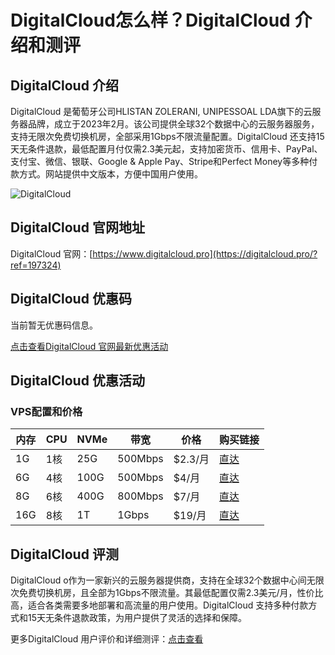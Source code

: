 # DigitalCloud怎么样？DigitalCloud 介绍和测评

## DigitalCloud 介绍
DigitalCloud 是葡萄牙公司HLISTAN ZOLERANI, UNIPESSOAL LDA旗下的云服务器品牌，成立于2023年2月。该公司提供全球32个数据中心的云服务器服务，支持无限次免费切换机房，全部采用1Gbps不限流量配置。DigitalCloud 还支持15天无条件退款，最低配置月付仅需2.3美元起，支持加密货币、信用卡、PayPal、支付宝、微信、银联、Google & Apple Pay、Stripe和Perfect Money等多种付款方式。网站提供中文版本，方便中国用户使用。

![DigitalCloud](https://github.com/user-attachments/assets/6abe7859-aa9f-4e1b-b9ae-1f4a5764674e)

## DigitalCloud 官网地址
DigitalCloud 官网：[https://www.digitalcloud.pro](https://digitalcloud.pro/?ref=197324)

## DigitalCloud 优惠码
当前暂无优惠码信息。

[点击查看DigitalCloud 官网最新优惠活动](https://digitalcloud.pro/?ref=197324)

## DigitalCloud 优惠活动

### VPS配置和价格

| 内存  | CPU  | NVMe  | 带宽    | 价格    | 购买链接                                                               |
|-------|------|-------|---------|---------|------------------------------------------------------------------------|
| 1G    | 1核  | 25G   | 500Mbps | $2.3/月 | [直达](https://digitalcloud.pro/?ref=197324)                  |
| 6G    | 4核  | 100G  | 500Mbps | $4/月   | [直达](https://digitalcloud.pro/?ref=197324)                  |
| 8G    | 6核  | 400G  | 800Mbps | $7/月   | [直达](https://digitalcloud.pro/?ref=197324)                  |
| 16G   | 8核  | 1T    | 1Gbps   | $19/月  | [直达](https://digitalcloud.pro/?ref=197324)                  |

## DigitalCloud 评测
DigitalCloud o作为一家新兴的云服务器提供商，支持在全球32个数据中心间无限次免费切换机房，且全部为1Gbps不限流量。其最低配置仅需2.3美元/月，性价比高，适合各类需要多地部署和高流量的用户使用。DigitalCloud 支持多种付款方式和15天无条件退款政策，为用户提供了灵活的选择和保障。

更多DigitalCloud 用户评价和详细测评：[点击查看](https://digitalcloud.pro/?ref=197324)
